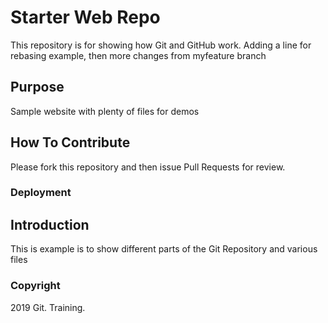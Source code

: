 # Starter Web Repo

This repository is for showing how Git and GitHub work. Adding a line for rebasing example, then more changes from myfeature branch

## Purpose

Sample website with plenty of files for demos

## How To Contribute
Please fork this repository and then issue Pull Requests for review.
### Deployment

## Introduction
This is example is to show different parts of the Git Repository and various files

### Copyright

2019 Git. Training.